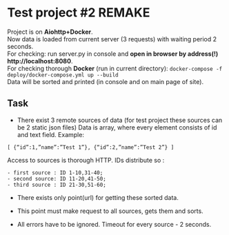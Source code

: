 Test project #2 REMAKE
=================
Project is on **Aiohttp+Docker**.  
Now data is loaded from current server (3 requests) with waiting period 2 seconds.  
For checking: run server.py in console and **open in browser by address(!) http://localhost:8080**.  
For checking thorough **Docker** (run in current directory):  `docker-compose -f deploy/docker-compose.yml up --build`   
Data will be sorted and printed (in console and on main page of site).

Task
---------------
- There exist 3 remote sources of data
(for test project these sources can be 2 static json files)
Data is array, where every element consists of id and text field.
Example:
```
[ {“id”:1,”name”:”Test 1”}, {“id”:2,”name”:”Test 2”} ]
```
Access to sources is thorough HTTP.
IDs distribute so :

```
- first source : ID 1-10,31-40;
- second source: ID 11-20,41-50;
- third source : ID 21-30,51-60;
```

- There exists only point(url) for getting these sorted data.

- This point must make request to all sources, gets them and sorts.

- All errors have to be ignored. Timeout for every source - 2 seconds.